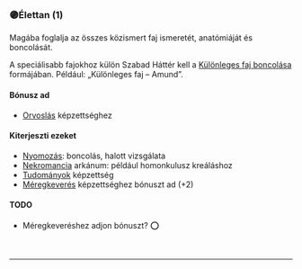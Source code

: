 ### 🟣Élettan (1)

Magába foglalja az összes közismert faj ismeretét, anatómiáját és boncolását.

A speciálisabb fajokhoz külön Szabad Háttér kell a [Különleges faj boncolása](../hatterek.szabad/kulonleges_faj_boncolasa.md) formájában. Például: „Különleges faj – Amund”.

#### Bónusz ad

- [Orvoslás](../kepzettsegek/orvoslas.md) képzettséghez

#### Kiterjeszti ezeket

- [Nyomozás](../kepzettsegek/nyomozas.md): boncolás, halott vizsgálata
- [Nekromancia](../magia.arkanumok/nekromancia.md) arkánum: például homonkulusz kreáláshoz
- [Tudományok](../kepzettsegek/tudomanyok.md) képzettség
- [Méregkeverés](../kepzettsegek/meregkeveres.md) képzettséghez bónuszt ad (+2) 

#### TODO
- Méregkeveréshez adjon bónuszt? ⭕

<br />

---
